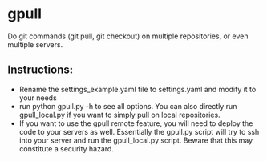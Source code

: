 # gpull
Do git commands (git pull, git checkout) on multiple repositories, or even multiple servers.

## Instructions:
- Rename the settings_example.yaml file to settings.yaml and modify it to your needs
- run python gpull.py -h to see all options.  You can also directly run gpull_local.py if you want to simply pull on local repositories.
- If you want to use the gpull remote feature, you will need to deploy the code to your servers as well.
Essentially the gpull.py script will try to ssh into your server and run the gpull_local.py script.  Beware that this may constitute a security hazard.
